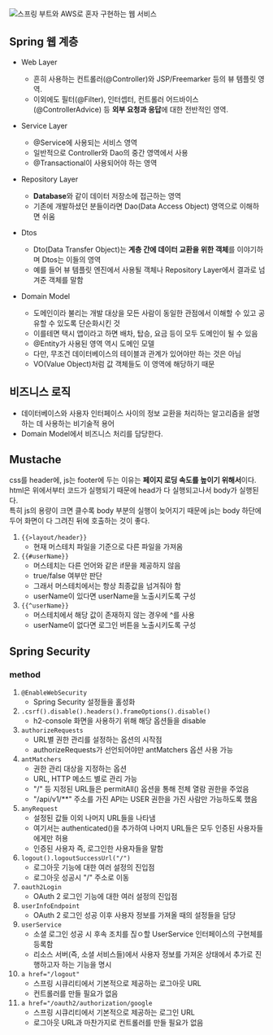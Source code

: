 <img src=http://image.kyobobook.co.kr/images/book/xlarge/602/x9788965402602.jpg alt="스프링 부트와 AWS로 혼자 구현하는 웹 서비스">

## Spring 웹 계층
* Web Layer
    * 흔히 사용하는 컨트롤러(@Controller)와 JSP/Freemarker 등의 뷰 템플릿 영역.
    * 이외에도 필터(@Filter), 인터셉터, 컨트롤러 어드바이스(@ControllerAdvice) 등 **외부 요청과 응답**에 대한 전반적인 영역.

* Service Layer
    * @Service에 사용되는 서비스 영역
    * 일반적으로 Controller와 Dao의 중간 영역에서 사용
    * @Transactional이 사용되어야 하는 영역

* Repository Layer
    * **Database**와 같이 데이터 저장소에 접근하는 영역
    * 기존에 개발하셨던 분들이라면 Dao(Data Access Object) 영역으로 이해하면 쉬움

* Dtos
    * Dto(Data Transfer Object)는 **계층 간에 데이터 교환을 위한 객체**를 이야기하며 Dtos는 이들의 영역
    * 예를 들어 뷰 템플릿 엔진에서 사용될 객체나 Repository Layer에서 결과로 넘겨준 객체를 말함

* Domain Model
    * 도메인이라 불리는 개발 대상을 모든 사람이 동일한 관점에서 이해할 수 있고 공유할 수 있도록 단순화시킨 것
    * 이를테면 택시 앱이라고 하면 배차, 탑승, 요금 등이 모두 도메인이 될 수 있음
    * @Entity가 사용된 영역 역시 도메인 모델
    * 다만, 무조건 데이터베이스의 테이블과 관계가 있어야만 하는 것은 아님
    * VO(Value Object)처럼 값 객체들도 이 영역에 해당하기 때문
    
## 비즈니스 로직
* 데이터베이스와 사용자 인터페이스 사이의 정보 교환을 처리하는 알고리즘을 설명하는 데 사용하는 비기술적 용어
* Domain Model에서 비즈니스 처리를 담당한다.

## Mustache
css를 header에, js는 footer에 두는 이유는 **페이지 로딩 속도를 높이기 위해서**이다. html은 위에서부터 코드가 실행되기 때문에 head가 다 실행되고나서 body가 실행된다.  
특히 js의 용량이 크면 클수록 body 부분의 실행이 늦어지기 때문에 js는 body 하단에 두어 화면이 다 그려진 뒤에 호출하는 것이 좋다.
1. `{{>layout/header}}`
    * 현재 머스테치 파일을 기준으로 다른 파일을 가져옴
2. `{{#userName}}`
    * 머스테치는 다른 언어와 같은 if문을 제공하지 않음
    * true/false 여부만 판단
    * 그래서 머스테치에서는 항상 최종값을 넘겨줘야 함
    * userName이 있다면 userName을 노출시키도록 구성
3. `{{^userName}}`
    * 머스테치에서 해당 값이 존재하지 않는 경우에 ^를 사용
    * userName이 없다면 로그인 버튼을 노출시키도록 구성

## Spring Security
### method
1. `@EnableWebSecurity`
    * Spring Security 설정들을 홀성화
2. `.csrf().disable().headers().frameOptions().disable()`
    * h2-console 화면을 사용하기 위해 해당 옵션들을 disable
3. `authorizeRequests`
    * URL별 권한 관리를 설정하는 옵션의 시작점
    * authorizeRequests가 선언되어야만 antMatchers 옵션 사용 가능
4. `antMatchers`
    * 권한 관리 대상을 지정하는 옵션
    * URL, HTTP 메소드 별로 관리 가능
    * "/" 등 지정된 URL들은 permitAll() 옵션을 통해 전체 열람 권한을 주었음
    * "/api/v1/**" 주소를 가진 API는 USER 권한을 가진 사람만 가능하도록 했음
5. `anyRequest`
    * 설정된 값들 이외 나머지 URL들을 나타냄
    * 여기서는 authenticated()을 추가하여 나머지 URL들은 모두 인증된 사용자들에게만 허용
    * 인증된 사용자 즉, 로그인한 사용자들을 말함
6. `logout().logoutSuccessUrl("/")`
    * 로그아웃 기능에 대한 여러 설정의 진입점
    * 로그아웃 성공시 "/" 주소로 이동
7. `oauth2Login`
    * OAuth 2 로그인 기능에 대한 여러 설정의 진입점
8. `userInfoEndpoint`
    * OAuth 2 로그인 성공 이후 사용자 정보를 가져올 때의 설정들을 담당
9. `userService`
    * 소셜 로그인 성공 시 후속 조치를 짆ㅇ할 UserService 인터페이스의 구현체를 등록함
    * 리소스 서버(즉, 소셜 서비스들)에서 사용자 정보를 가져온 상태에서 추가로 진행하고자 하는 기능을 명시
10. `a href="/logout"`
    * 스프링 시큐리티에서 기본적으로 제공하는 로그아웃 URL
    * 컨트롤러를 만들 필요가 없음
11. `a href="/oauth2/authorization/google`
    * 스프링 시큐리티에서 기본적으로 제공하는 로그인 URL
    * 로그아웃 URL과 마찬가지로 컨트롤러를 만들 필요가 없음